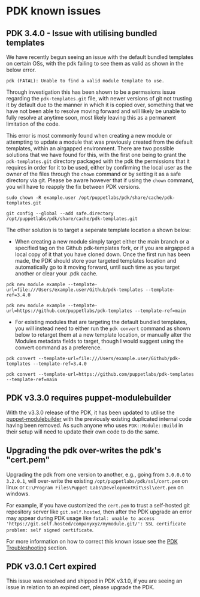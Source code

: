 # PDK known issues

## PDK 3.4.0 - Issue with utilising bundled templates

We have recently begun seeing an issue with the default bundled templates on certain OSs, with the pdk failing to see them as valid as shown in the below error.

```
pdk (FATAL): Unable to find a valid module template to use.
```

Through investigation this has been shown to be a permssions issue regarding the `pdk-templates.git` file, with newer versions of git not trusting it by default due to the manner in which it is copied over, something that we have not been able to resolve moving forward and will likely be unable to fully resolve at anytime soon, most likely leaving this as a permanent limitation of the code.

This error is most commonly found when creating a new module or attempting to update a module that was previously created from the default templates, within an airgapped environment. There are two possible solutions that we have found for this, with the first one being to grant the `pdk-templates.git` directory packaged with the pdk the permissions that it requires in order for it to be used, either by confirming the local user as the owner of the files through the `chown` command or by setting it as a safe directory via git.
Please be aware however that if using the `chown` command, you will have to reapply the fix between PDK versions.

```
sudo chown -R example.user /opt/puppetlabs/pdk/share/cache/pdk-templates.git
```
```
git config --global --add safe.directory /opt/puppetlabs/pdk/share/cache/pdk-templates.git
```

The other solution is to target a seperate template location a shown below:

 - When creating a new module simply target either the main branch or a specified tag on the Github pdk-templates fork, or if you are airgapped a local copy of it that you have cloned down. Once the first run has been made, the PDK should store your targeted templates location and automatically go to it moving forward, until such time as you target another or clear your .pdk cache.

```
pdk new module example --template-url=file:///Users/example.user/Github/pdk-templates --template-ref=3.4.0
```
```
pdk new module example --template-url=https://github.com/puppetlabs/pdk-templates --template-ref=main
```

- For existing modules that are targeting the default bundled templates, you will instead need to either run the `pdk convert` command as shown below to retarget them at a new template location, or manually alter the Modules metadata fields to target, though I would suggest using the convert command as a preference.

```
pdk convert --template-url=file:///Users/example.user/Github/pdk-templates --template-ref=3.4.0
```
```
pdk convert --template-url=https://github.com/puppetlabs/pdk-templates --template-ref=main
```

## PDK v3.3.0 requires puppet-modulebuilder

With the v3.3.0 release of the PDK, it has been updated to utilise the [puppet-modulebuilder](https://github.com/puppetlabs/puppet-modulebuilder) with the previously existing duplicated internal code having been removed. As such anyone who uses `PDK::Module::Build` in their setup will need to update their own code to do the same.

## Upgrading the pdk over-writes the pdk's "cert.pem"

Upgrading the pdk from one version to another, e.g., going from `3.0.0.0` to `3.2.0.1`, will over-write the existing `/opt/puppetlabs/pdk/ssl/cert.pem` on linux or `C:\Program Files\Puppet Labs\DevelopmentKit\ssl\cert.pem` on windows.

For example, if you have customized the `cert.pem` to trust a self-hosted git repository server like `git.self.hosted`, then after the PDK upgrade an error may appear during PDK usage like `fatal: unable to access 'https://git.self.hosted/companyxyz/mymodule.git/': SSL certificate problem: self signed certificate`.

For more information on how to correct this known issue see the [PDK Troubleshooting](pdk_troubleshooting.md#pdk-failing-to-pull-from-custom-git-server) section.

## PDK v3.0.1 Cert expired

This issue was resolved and shipped in PDK v3.1.0, if you are seeing an issue in relation to an expired cert, please upgrade the PDK.
